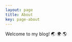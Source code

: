 ```yaml
---
layout: page
title: About
key: page-about
---
```

Welcome to my blog! :earth_asia: :earth_africa: :earth_americas:

